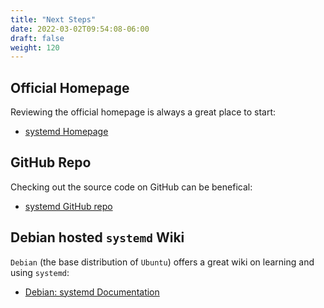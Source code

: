 ```yaml
---
title: "Next Steps"
date: 2022-03-02T09:54:08-06:00
draft: false
weight: 120
---
```



## Official Homepage

Reviewing the official homepage is always a great place to start:

- [systemd Homepage](https://www.freedesktop.org/wiki/Software/systemd/)

## GitHub Repo

Checking out the source code on GitHub can be benefical:

- [systemd GitHub repo](https://github.com/systemd/systemd)

## Debian hosted `systemd` Wiki

`Debian` (the base distribution of `Ubuntu`) offers a great wiki on learning and using `systemd`:

- [Debian: systemd Documentation](https://wiki.debian.org/systemd)